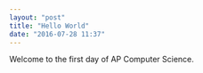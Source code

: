 ```yaml
---
layout: "post"
title: "Hello World"
date: "2016-07-28 11:37"
---
```


Welcome to the first day of AP Computer Science.
